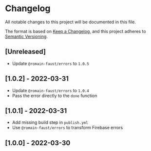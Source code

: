 # Changelog

All notable changes to this project will be documented in this file.

The format is based on [Keep a Changelog](https://keepachangelog.com/en/1.0.0/), and this project adheres to [Semantic Versioning](https://semver.org/spec/v2.0.0.html).

## [Unreleased]

-   Update `@romain-faust/errors` to `1.0.5`

## [1.0.2] - 2022-03-31

-   Update `@romain-faust/errors` to `1.0.4`
-   Pass the error directly to the `done` function

## [1.0.1] - 2022-03-31

-   Add missing build step in `publish.yml`
-   Use `@romain-faust/errors` to transform Firebase errors

## [1.0.0] - 2022-03-30
